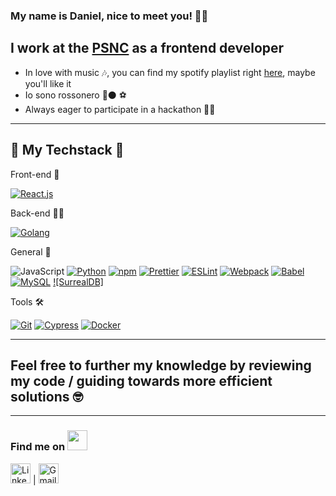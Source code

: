 ### My name is Daniel, nice to meet you! 🙋‍♂️
## I work at the [PSNC](https://www.psnc.pl/) as a frontend developer

- In love with music 🎶, you can find my spotify playlist right [here](https://open.spotify.com/playlist/0x85dXgspDzljIBCnwiFOa?si=df99576bf81741f5), maybe you'll like it
- Io sono rossonero 🔴⚫ ⚽
- Always eager to participate in a hackathon 👨‍💻

---

## 🔧 My Techstack 🔧

Front-end 🎨

[![React.js](https://img.shields.io/badge/-React.js-34495e?style=flat-square&logo=react.js&logoColor=blue)](https://react.dev/)

Back-end 👷‍♂️

[![Golang](https://img.shields.io/badge/-Golang-ffffff?style=flat-square&logo=go)](https://golang.org/)

General 🧬

![JavaScript](https://img.shields.io/badge/-JavaScript-F7DF1E?style=flat-square&logo=javascript&logoColor=white)
[![Python](https://img.shields.io/badge/-Python-FFFFFF?style=flat-square&logo=python&)](https://www.python.org/)
[![npm](https://img.shields.io/badge/-NPM-CB3837?style=flat-square&logo=npm&logoColor=white)](https://www.npmjs.com/)
[![Prettier](https://img.shields.io/badge/-Prettier-F7B93E?style=flat-square&logo=prettier&logoColor=white)](https://prettier.io/)
[![ESLint](https://img.shields.io/badge/-ESLint-4B32C3?style=flat-square&logo=eslint&logoColor=white)](https://eslint.org/)
[![Webpack](https://img.shields.io/badge/-Webpack-8DD6F9?style=flat-square&logo=webpack&logoColor=white)](https://webpack.js.org/)
[![Babel](https://img.shields.io/badge/-Babel-F9DC3E?style=flat-square&logo=babel&logoColor=white)](https://babeljs.io/)
[![MySQL](https://img.shields.io/badge/-MySQL-FFFFFF?style=flat-square&logo=mysql&)](https://www.mysql.com/)
[![SurrealDB]](https://surrealdb.com/)

Tools 🛠

[![Git](https://img.shields.io/badge/-Git-F05032?style=flat-square&logo=git&logoColor=white)](https://git-scm.com/)
[![Cypress](https://img.shields.io/badge/-Cypress-FFFFFF?style=flat-square&logo=cypress&logoColor=grey)](https://www.cypress.io/)
[![Docker](https://img.shields.io/badge/-Docker-0db7ed?style=flat-square&logo=docker&logoColor=white)](https://www.docker.com/)


---
## Feel free to further my knowledge by reviewing my code / guiding towards more efficient solutions 🤓
---

### Find me on <img src="https://github.com/TheDudeThatCode/TheDudeThatCode/blob/master/Assets/Handshake.gif" height="32px">



 [<img src="https://github.com/TheDudeThatCode/TheDudeThatCode/blob/master/Assets/Linkedin.svg" alt="Linkedin Logo" width="32">](https://www.linkedin.com/in/dan-porzucek/) | [<img src="https://github.com/TheDudeThatCode/TheDudeThatCode/blob/master/Assets/Gmail.svg" alt="Gmail logo" height="32">](mailto:dan.porzucek@gmail.com)
